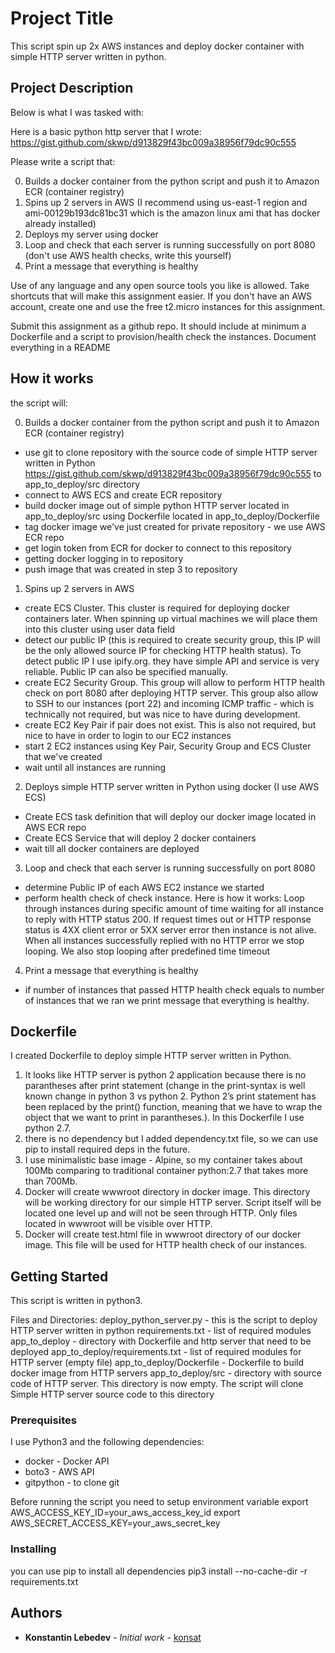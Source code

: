 # Project Title

This script spin up 2x AWS instances and deploy docker container with simple HTTP server written in python.

## Project Description

Below is what I was tasked with:

Here is a basic python http server that I wrote:
https://gist.github.com/skwp/d913829f43bc009a38956f79dc90c555

Please write a script that:

0. Builds a docker container from the python script and push it to Amazon ECR (container registry)
1. Spins up 2 servers in AWS (I recommend using us-east-1 region and ami-00129b193dc81bc31 which is the amazon linux ami that has docker already installed)
2. Deploys my server using docker
3. Loop and check that each server is running successfully on port 8080 (don't use AWS health checks, write this yourself)
4. Print a message that everything is healthy

Use of any language and any open source tools you like is allowed. Take shortcuts that will make this assignment easier. If you don't have an AWS account, create one and use the free t2.micro instances for this assignment.

Submit this assignment as a github repo. It should include at minimum a Dockerfile and a script to provision/health check the instances. Document everything in a README

## How it works

the script will:

0. Builds a docker container from the python script and push it to Amazon ECR (container registry)
  * use git to clone repository with the source code of simple HTTP server written in Python https://gist.github.com/skwp/d913829f43bc009a38956f79dc90c555 to app_to_deploy/src directory
  * connect to AWS ECS and create ECR repository
  * build docker image out of simple python HTTP server located in app_to_deploy/src using Dockerfile located in app_to_deploy/Dockerfile
  * tag docker image we've just created for private repository - we use AWS ECR repo
  * get login token from ECR for docker to connect to this repository
  * getting docker logging in to repository
  * push image that was created in step 3 to repository

1. Spins up 2 servers in AWS
  * create ECS Cluster. This cluster is required for deploying docker containers later. When spinning up virtual machines we will place them into this cluster using user data field
  * detect our public IP (this is required to create security group, this IP will be the only allowed source IP for checking HTTP health status). To detect public IP I use ipify.org. they have simple API and service is very reliable. Public IP can also be specified manually.
  * create EC2 Security Group. This group will allow to perform HTTP health check on port 8080 after deploying HTTP server. This group also allow to SSH to our instances (port 22) and incoming ICMP traffic - which is technically not required, but was nice to have during development.
  * create EC2 Key Pair if pair does not exist. This is also not required, but nice to have in order to login to our EC2 instances
  * start 2 EC2 instances using Key Pair, Security Group and ECS Cluster that we've created
  * wait until all instances are running

2. Deploys simple HTTP server written in Python using docker (I use AWS ECS)
  * Create ECS task definition that will deploy our docker image located in AWS ECR repo
  * Create ECS Service that will deploy 2 docker containers
  * wait till all docker containers are deployed

3. Loop and check that each server is running successfully on port 8080
  * determine Public IP of each AWS EC2 instance we started
  * perform health check of check instance. Here is how it works: Loop through instances during specific amount of time waiting for all instance to reply with HTTP status 200. If request times out or HTTP response status is 4XX client error or 5XX server error then instance is not alive. When all instances successfully replied with no HTTP error we stop looping. We also stop looping after predefined time timeout

4. Print a message that everything is healthy
  * if number of instances that passed HTTP health check equals to number of instances that we ran we print message that everything is healthy.

## Dockerfile
I created Dockerfile to deploy simple HTTP server written in Python.
1. It looks like HTTP server is python 2 application because there is no parantheses after print statement (change in the print-syntax is well known change in python 3 vs python 2. Python 2’s print statement has been replaced by the print() function, meaning that we have to wrap the object that we want to print in parantheses.). In this Dockerfile I use python 2.7.
2. there is no dependency but I added dependency.txt file, so we can use pip to install required deps in the future.
3. I use minimalistic base image - Alpine, so my container takes about 100Mb comparing to traditional container python:2.7 that takes more than 700Mb.
4. Docker will create wwwroot directory in docker image. This directory will be working directory for our simple HTTP server. Script itself will be located one level up and will not be seen through HTTP. Only files located in wwwroot will be visible over HTTP.
5. Docker will create test.html file in wwwroot directory of our docker image. This file will be used for HTTP health check of our instances.

## Getting Started

This script is written in python3.

Files and Directories:
deploy_python_server.py - this is the script to deploy HTTP server written in python
requirements.txt - list of required modules
app_to_deploy - directory with Dockerfile and http server that need to be deployed
app_to_deploy/requirements.txt - list of required modules for HTTP server (empty file)
app_to_deploy/Dockerfile - Dockerfile to build docker image from HTTP servers
app_to_deploy/src - directory with source code of HTTP server. This directory is now empty. The script will clone Simple HTTP server source code to this directory

### Prerequisites

I use Python3 and the following dependencies:
  * docker - Docker API
  * boto3 - AWS API
  * gitpython - to clone git

Before running the script you need to setup environment variable
export AWS_ACCESS_KEY_ID=your_aws_access_key_id
export AWS_SECRET_ACCESS_KEY=your_aws_secret_key

### Installing

you can use pip to install all dependencies
pip3 install --no-cache-dir -r requirements.txt

## Authors

* **Konstantin Lebedev** - *Initial work* - [konsat](https://github.com/konsat)
